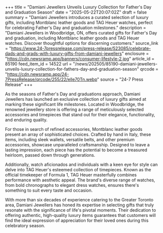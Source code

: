 +++
title = "Damiani Jewellers Unveils Luxury Collection for Father's Day and Graduation Season"
date = "2025-05-22T20:07:02Z"
draft = false
summary = "Damiani Jewellers introduces a curated selection of luxury gifts, including Montblanc leather goods and TAG Heuer watches, perfect for celebrating Father's Day and graduation milestones."
description = "Damiani Jewellers in Woodbridge, ON, offers curated gifts for Father's Day and graduation, including Montblanc leather goods and TAG Heuer watches. Discover thoughtful options for discerning customers."
source_link = "https://www.24-7pressrelease.com/press-release/523085/celebrate-dads-and-grads-with-luxury-gifts-from-damiani-jewellers"
enclosure = "https://cdn.newsramp.app/banners/consumer-lifestyle-2.jpg"
article_id = 85190
feed_item_id = 14522
url = "/news/202505/85190-damiani-jewellers-unveils-luxury-collection-for-fathers-day-and-graduation-season"
qrcode = "https://cdn.newsramp.app/24-7PressRelease/qrcode/255/22/elle70Tn.webp"
source = "24-7 Press Release"
+++

<p>As the seasons of Father's Day and graduations approach, Damiani Jewellers has launched an exclusive collection of luxury gifts aimed at marking these significant life milestones. Located in Woodbridge, the renowned jewellery store is offering a range of meticulously selected accessories and timepieces that stand out for their elegance, functionality, and enduring quality.</p><p>For those in search of refined accessories, Montblanc leather goods present an array of sophisticated choices. Crafted by hand in Italy, these items, including sleek wallets, versatile belts, and other premium accessories, showcase unparalleled craftsmanship. Designed to leave a lasting impression, each piece has the potential to become a treasured heirloom, passed down through generations.</p><p>Additionally, watch aficionados and individuals with a keen eye for style can delve into TAG Heuer's esteemed collection of timepieces. Known as the official timekeeper of Formula 1, TAG Heuer masterfully combines performance with aesthetic appeal. The brand's diverse range of watches, from bold chronographs to elegant dress watches, ensures there's something to suit every taste and occasion.</p><p>With more than six decades of experience catering to the Greater Toronto area, Damiani Jewellers has honed its expertise in selecting gifts that truly resonate with the significance of life's pivotal moments. Their dedication to offering authentic, high-quality luxury items guarantees that customers will find the ideal expression of appreciation for their loved ones during this celebratory season.</p>